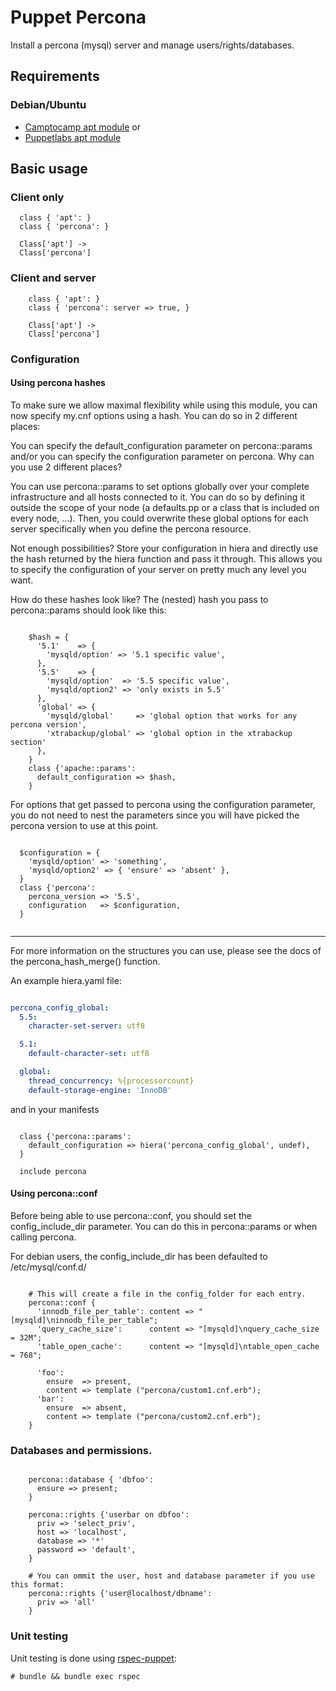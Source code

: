 # Puppet Percona

Install a percona (mysql) server and manage users/rights/databases.

## Requirements

### Debian/Ubuntu
* [Camptocamp apt module]
or 
* [Puppetlabs apt module]

## Basic usage

### Client only

```puppet
  class { 'apt': }
  class { 'percona': }

  Class['apt'] ->
  Class['percona']
```

### Client and server

```puppet
    class { 'apt': }
    class { 'percona': server => true, }

    Class['apt'] ->
    Class['percona']
```

### Configuration


#### Using percona hashes

To make sure we allow maximal flexibility while using this module, you can now
specify my.cnf options using a hash. You can do so in 2 different places:

You can specify the default_configuration parameter on percona::params and/or
you can specify the configuration parameter on percona.
Why can you use 2 different places?

You can use percona::params to set options globally over your complete
infrastructure and all hosts connected to it. You can do so by defining it
outside the scope of your node (a defaults.pp or a class that is included on
every node, ...). Then, you could overwrite these global options for each
server specifically when you define the percona resource.

Not enough possibilities? Store your configuration in hiera and directly
use the hash returned by the hiera function and pass it through. This allows
you to specify the configuration of your server on pretty much any level
you want.

How do these hashes look like? The (nested) hash you pass to percona::params
should look like this:

```puppet

    $hash = {
      '5.1'    => {
        'mysqld/option' => '5.1 specific value',
      },
      '5.5'    => {
        'mysqld/option'  => '5.5 specific value',
        'mysqld/option2' => 'only exists in 5.5'
      },
      'global' => {
        'mysqld/global'     => 'global option that works for any percona version',
        'xtrabackup/global' => 'global option in the xtrabackup section'
      },
    }
    class {'apache::params':
      default_configuration => $hash,
    }

```

For options that get passed to percona using the configuration parameter, you
do not need to nest the parameters since you will have picked the percona
version to use at this point.

```puppet

  $configuration = {
    'mysqld/option' => 'something',
    'mysqld/option2' => { 'ensure' => 'absent' },
  }
  class {'percona':
    percona_version => '5.5',
    configuration   => $configuration,
  }


```
----

For more information on the structures you can use, please see the docs of the
percona_hash_merge() function.

An example hiera.yaml file:

```yaml

percona_config_global:
  5.5:
    character-set-server: utf8

  5.1:
    default-character-set: utf8

  global:
    thread_concurrency: %{processorcount}
    default-storage-engine: 'InnoDB'

```

and in your manifests

```puppet

  class {'percona::params':
    default_configuration => hiera('percona_config_global', undef),
  }

  include percona

```

#### Using percona::conf

Before being able to use percona::conf, you should set the config_include_dir
parameter. You can do this in percona::params or when calling percona.

For debian users, the config_include_dir has been defaulted to /etc/mysql/conf.d/

```puppet

    # This will create a file in the config_folder for each entry.
    percona::conf {
      'innodb_file_per_table': content => "[mysqld]\ninnodb_file_per_table";
      'query_cache_size':      content => "[mysqld]\nquery_cache_size = 32M";
      'table_open_cache':      content => "[mysqld]\ntable_open_cache = 768";

      'foo':
        ensure  => present,
        content => template ("percona/custom1.cnf.erb");
      'bar':
        ensure  => absent,
        content => template ("percona/custom2.cnf.erb");
    }

```

### Databases and permissions.

```puppet

    percona::database { 'dbfoo':
      ensure => present;
    }

    percona::rights {'userbar on dbfoo':
      priv => 'select_priv',
      host => 'localhost',
      database => '*'
      password => 'default',
    }

    # You can ommit the user, host and database parameter if you use this format:
    percona::rights {'user@localhost/dbname':
      priv => 'all'
    }

```

### Unit testing

Unit testing is done using [rspec-puppet]:

    # bundle && bundle exec rspec

[camptocamp apt module]: https://github.com/camptocamp/puppet-apt
[Puppetlabs apt module]: https://github.com/puppetlabs/puppetlabs-apt
[rspec-puppet]: https://github.com/rodjek/rspec-puppet

